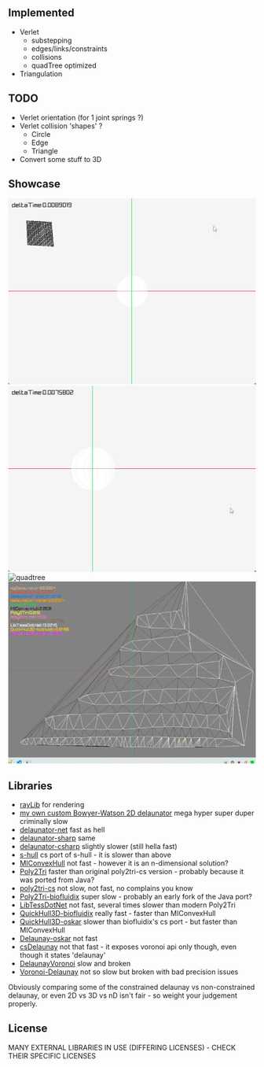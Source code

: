 ## Implemented
- Verlet
    - substepping
    - edges/links/constraints
    - collisions
    - quadTree optimized
- Triangulation

## TODO
  - Verlet orientation (for 1 joint springs ?)
  - Verlet collision 'shapes' ?
    - Circle
    - Edge
    - Triangle
  - Convert some stuff to 3D

## Showcase
![planet](planet.gif)
![softbody](softbody.gif)
![quadtree](quadtree.gif)
![triangulators](triangulators.gif)

## Libraries
- [rayLib](https://www.raylib.com/) for rendering
- [my own custom Bowyer-Watson 2D delaunator](math/Delaunay.cs) mega hyper super duper criminally slow
- [delaunator-net](https://github.com/modios/delaunator-net) fast as hell
- [delaunator-sharp](https://github.com/nol1fe/delaunator-sharp) same
- [delaunator-csharp](https://github.com/wolktocs/delaunator-csharp) slightly slower (still hella fast)
- [s-hull](http://www.s-hull.org/) cs port of s-hull - it is slower than above
- [MIConvexHull](https://designengrlab.github.io/MIConvexHull/) not fast - however it is an n-dimensional solution?
- [Poly2Tri](https://github.com/Syncaidius/Poly2Tri) faster than original poly2tri-cs version - probably because it was ported from Java?
- [poly2tri-cs](https://github.com/Unity-Technologies/poly2tri-cs) not slow, not fast, no complains you know
- [Poly2Tri-biofluidix](https://github.com/BioFluidix/Poly2Tri) super slow - probably an early fork of the Java port?
- [LibTessDotNet](https://github.com/speps/LibTessDotNet) not fast, several times slower than modern Poly2Tri
- [QuickHull3D-biofluidix](https://github.com/BioFluidix/QuickHull3D) really fast - faster than MIConvexHull
- [QuickHull3D-oskar](https://github.com/OskarSigvardsson/unity-quickhull) slower than biofluidix's cs port - but faster than MIConvexHull
- [Delaunay-oskar](https://github.com/OskarSigvardsson/unity-delaunay) not fast
- [csDelaunay](https://github.com/PouletFrit/csDelaunay) not that fast - it exposes voronoi api only though, even though it states 'delaunay'
- [DelaunayVoronoi](https://github.com/RafaelKuebler/DelaunayVoronoi) slow and broken
- [Voronoi-Delaunay](https://github.com/IsaacGuan/Voronoi-Delaunay) not so slow but broken with bad precision issues

Obviously comparing some of the constrained delaunay vs non-constrained delaunay, or even 2D vs 3D vs nD isn't fair - so weight your judgement properly.

## License
MANY EXTERNAL LIBRARIES IN USE (DIFFERING LICENSES) - CHECK THEIR SPECIFIC LICENSES